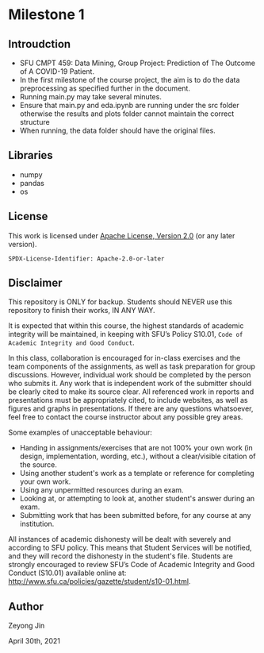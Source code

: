 # Milestone 1

## Introudction
- SFU CMPT 459: Data Mining, Group Project: Prediction of The Outcome of A COVID-19 Patient.
- In the first milestone of the course project, the aim is to do the data preprocessing as specified further in the document.
- Running main.py may take several minutes.
- Ensure that main.py and eda.ipynb are running under the src folder otherwise the results and plots folder cannot maintain the correct structure
- When running, the data folder should have the original files.

## Libraries

- numpy
- pandas
- os
    

## License

This work is licensed under [Apache License, Version 2.0](https://www.apache.org/licenses/LICENSE-2.0) (or any later version). 

`SPDX-License-Identifier: Apache-2.0-or-later`

## Disclaimer

This repository is ONLY for backup. Students should NEVER use this repository to finish their works, IN ANY WAY.

It is expected that within this course, the highest standards of academic integrity will be maintained, in
keeping with SFU’s Policy S10.01, `Code of Academic Integrity and Good Conduct`.

In this class, collaboration is encouraged for in-class exercises and the team components of the assignments, as well
as task preparation for group discussions. However, individual work should be completed by the person
who submits it. Any work that is independent work of the submitter should be clearly cited to make its
source clear. All referenced work in reports and presentations must be appropriately cited, to include
websites, as well as figures and graphs in presentations. If there are any questions whatsoever, feel free
to contact the course instructor about any possible grey areas.

Some examples of unacceptable behaviour:
- Handing in assignments/exercises that are not 100% your own work (in design, implementation,
wording, etc.), without a clear/visible citation of the source.
- Using another student's work as a template or reference for completing your own work.
- Using any unpermitted resources during an exam.
- Looking at, or attempting to look at, another student's answer during an exam.
- Submitting work that has been submitted before, for any course at any institution.

All instances of academic dishonesty will be dealt with severely and according to SFU policy. This means
that Student Services will be notified, and they will record the dishonesty in the student's file. Students
are strongly encouraged to review SFU’s Code of Academic Integrity and Good Conduct (S10.01) available
online at: http://www.sfu.ca/policies/gazette/student/s10-01.html.

## Author

Zeyong Jin

April 30th, 2021

